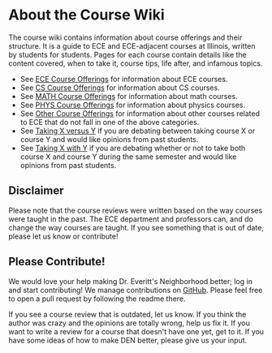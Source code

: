 # About the Course Wiki

The course wiki contains information about course offerings and their structure. It is a guide to ECE and ECE-adjacent courses at Illinois, written by students for students. Pages for each course contain details like the content covered, when to take it, course tips, life after, and infamous topics.

- See [ECE Course Offerings](ECE%20Course%20Offerings/index.md) for information about ECE courses.
- See [CS Course Offerings](CS%20Course%20Offerings/index.md) for information about CS courses.
- See [MATH Course Offerings](MATH%20Course%20Offerings/index.md) for information about math courses.
- See [PHYS Course Offerings](PHYS%20Course%20Offerings/index.md) for information about physics courses.
- See [Other Course Offerings](Other%20Course%20Offerings/index.md) for information about other courses related to ECE that do not fall in one of the above categories.
- See [Taking X versus Y](Taking%20X%20versus%20Y/index.md) if you are debating between taking course X or course Y and would like opinions from past students.
- See [Taking X with Y](Taking%20X%20with%20Y/index.md) if you are debating whether or not to take both course X and course Y during the same semester and would like opinions from past students.

## Disclaimer
Please note that the course reviews were written based on the way courses were taught in the past. The ECE department and professors can, and do change the way courses are taught. If you see something that is out of date, please let us know or contribute!

## Please Contribute!
We would love your help making Dr. Everitt's Neighborhood better; log in and start contributing! We manage contributions on [GitHub](https://github.com/hkn-alpha/wiki). Please feel free to open a pull request by following the readme there.

If you see a course review that is outdated, let us know. If you think the author was crazy and the opinions are totally wrong, help us fix it. If you want to write a review for a course that doesn't have one yet, get to it. If you have some ideas of how to make DEN better, please give us your input.